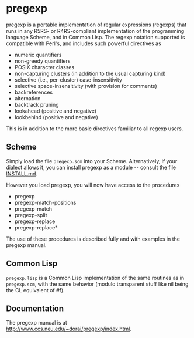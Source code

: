 # pregexp

pregexp is a portable implementation of regular expressions
(regexps) that runs in any R5RS- or R4RS-compliant implementation
of the programming language Scheme, and in Common Lisp.  The regexp
notation supported is compatible with Perl's, and includes such
powerful directives as

* numeric quantifiers
* non-greedy quantifiers
* POSIX character classes
* non-capturing clusters (in addition to the usual capturing kind)
* selective (i.e., per-cluster) case-insensitivity
* selective space-insensitivity (with provision for comments)
* backreferences
* alternation
* backtrack pruning
* lookahead (positive and negative)
* lookbehind (positive and negative)

This is in addition to the more basic directives
familiar to all regexp users.

## Scheme

Simply load the file `pregexp.scm` into your
Scheme.  Alternatively, if your dialect allows it, you
can install pregexp as a module -- consult the
file [INSTALL.md](./INSTALL.md).

However you load pregexp, you will now have
access to the procedures

* pregexp
* pregexp-match-positions
* pregexp-match
* pregexp-split
* pregexp-replace
* pregexp-replace*

The use of these procedures is described fully and with
examples in the pregexp manual.

## Common Lisp

`pregexp.lisp` is a Common Lisp implementation of the same
routines as in `pregexp.scm`, with the same behavior (modulo
transparent stuff like nil being the CL equivalent of #f).

## Documentation

The pregexp manual is at
http://www.ccs.neu.edu/~dorai/pregexp/index.html.
